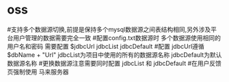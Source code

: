 # oss

#支持多个数据源切换,前提是保持多个mysql数据源之间表结构相同,另外涉及平台用户管理的数据需要完全一致
#配置config.txt数据源时 多个数据源使用相同的用户名和密码  需要配置 $jdbcUrl jdbcList jdbcDefault 
#配置 jdbcUrl遵循 $dbName + "Url"    jdbcList为项目中使用的所有的数据源名称     jdbcDefault为默认数据源名称
#更换数据源注意需要同时配置 jdbcList 和 jdbcDefault
#在用户反馈页强制使用 马来服务器
